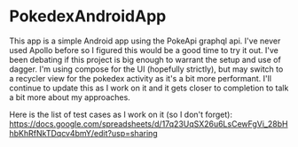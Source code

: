 # PokedexAndroidApp

This app is a simple Android app using the PokeApi graphql api. I've never used Apollo before so I figured this would be a good time to try it out. I've been debating if this project is big enough to warrant the setup and use of dagger. I'm using compose for the UI (hopefully strictly), but may switch to a recycler view for the pokedex activity as it's a bit more performant. I'll continue to update this as I work on it and it gets closer to completion to talk a bit more about my approaches. 


Here is the list of test cases as I work on it (so I don't forget): https://docs.google.com/spreadsheets/d/17q23UqSX26u6LsCewFgVi_28bHhbKhRfNkTDqcv4bmY/edit?usp=sharing 
